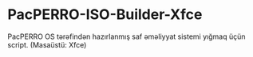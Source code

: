 # PacPERRO-ISO-Builder-Xfce
PacPERRO OS tərəfindən hazırlanmış saf əməliyyat sistemi yığmaq üçün script. (Masaüstü: Xfce)
